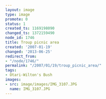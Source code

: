```yaml
---
layout: image
type: image
promote: 0
status: 1
created_ts: 1169198090
changed_ts: 1372159490
node_id: 1746
title: Troup picnic area
created: '2007-01-19'
changed: '2013-06-25'
redirect_from:
- "/node/1746/"
permalink: "/2007/01/19/troup_picnic_area/"
tags:
- Otari-Wilton's Bush
images:
- src: image/images/IMG_3107.JPG
  name: IMG_3107.JPG
---
```


